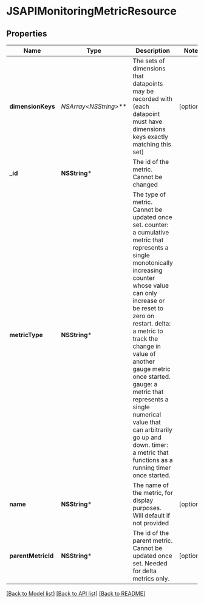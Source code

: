 # JSAPIMonitoringMetricResource

## Properties
Name | Type | Description | Notes
------------ | ------------- | ------------- | -------------
**dimensionKeys** | **NSArray&lt;NSString*&gt;*** | The sets of dimensions that datapoints may be recorded with (each datapoint must have dimensions keys exactly matching this set) | [optional] 
**_id** | **NSString*** | The id of the metric. Cannot be changed | 
**metricType** | **NSString*** | The type of metric.  Cannot be updated once set.  counter: a cumulative metric that represents a single monotonically increasing counter whose value can only increase or be reset to zero on restart.  delta: a metric to track the change in value of another gauge metric once started.  gauge: a metric that represents a single numerical value that can arbitrarily go up and down.  timer: a metric that functions as a running timer once started. | 
**name** | **NSString*** | The name of the metric, for display purposes. Will default if not provided | [optional] 
**parentMetricId** | **NSString*** | The id of the parent metric.  Cannot be updated once set.  Needed for delta metrics only. | [optional] 

[[Back to Model list]](../README.md#documentation-for-models) [[Back to API list]](../README.md#documentation-for-api-endpoints) [[Back to README]](../README.md)


